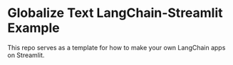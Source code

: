 # Globalize Text LangChain-Streamlit Example

This repo serves as a template for how to make your own LangChain apps on Streamlit.
